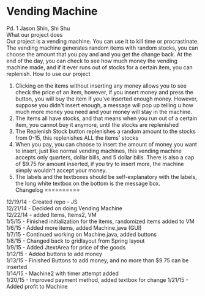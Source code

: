 Vending Machine
==========

Pd. 1
Jason Shin, Shi Shu<br>
What our project does<br>
Our project is a vending machine. You can use it to kill time or procrastinate. The vending machine generates random items with random stocks, you can choose the amount that you pay and and you get the change back. At the end of the day, you can check to see how much money the vending machine made, and if it ever runs out of stocks for a certain item, you can replenish.
How to use our project<br>
1. Clicking on the items without inserting any money allows you to see check the price of an item, however, if you insert money and press the button, you will buy the item if you've inserted enough money. However, suppose you didn't insert enough, a message will pop up telling u how much more money you need and your money will stay in the machine.<br>
2. The items all have stocks, and that means when you run out of a certain item, you cannot buy it anymore, until the stocks are replenished<br>
3. The Replenish Stock button replenishes a random amount to the stocks from 0-15, this replenishes ALL the items' stocks<br>
4. When you pay, you can choose to insert the amount of money you want to insert, just like normal vending machines, this vending machine accepts only quarters, dollar bills, and 5 dollar bills. There is also a cap of $9.75 for amount inserted, if you try to insert more, the machine simply wouldn't accept your money.<br>
5. The labels and the textboxes should be self-explanatory with the labels, the long white textbox on the bottom is the message box.<br>
Changelog
==========

  12/19/14 - Created repo - JS<br>
  12/21/14 - Decided on doing Vending Machine<br>
  12/22/14 - added Items, Items2, VM<br>
  1/5/15 - Finished initialization for the items, randomized items added to VM<br>
  1/6/15 - Added more items, added Machine.java (GUI)<br>
  1/7/15 - Continued working on Machine.java, added buttons<br>
  1/8/15 - Changed back to gridlayout from Spring layout<br>
  1/9/15 - Added JtextArea for price of the goods<br>
  1/12/15 - Added buttons to add money<br>
  1/13/15 - Finished Buttons to add money, and no more than $9.75 can be inserted<br>
  1/14/15 - Machine2 with timer attempt added<br>
  1/20/15 - Improved payment method, added textbox for change
  1/21/15 - Added profit to Machine
